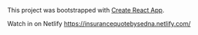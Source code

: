 This project was bootstrapped with [Create React App](https://github.com/facebook/create-react-app).

Watch in on Netlify https://insurancequotebysedna.netlify.com/
